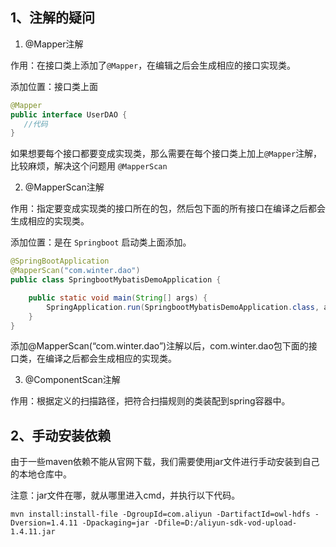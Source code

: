 
## 1、注解的疑问

1. @Mapper注解

作用：在接口类上添加了`@Mapper`，在编辑之后会生成相应的接口实现类。

添加位置：接口类上面

```java
@Mapper
public interface UserDAO {
   //代码
}
```

如果想要每个接口都要变成实现类，那么需要在每个接口类上加上`@Mapper`注解，比较麻烦，解决这个问题用 `@MapperScan`



2. @MapperScan注解

作用：指定要变成实现类的接口所在的包，然后包下面的所有接口在编译之后都会生成相应的实现类。

添加位置：是在 `Springboot` 启动类上面添加。

```java
@SpringBootApplication
@MapperScan("com.winter.dao")
public class SpringbootMybatisDemoApplication {

    public static void main(String[] args) {
        SpringApplication.run(SpringbootMybatisDemoApplication.class, args);
    }
}
```

添加@MapperScan(“com.winter.dao”)注解以后，com.winter.dao包下面的接口类，在编译之后都会生成相应的实现类。


3. @ComponentScan注解

作用：根据定义的扫描路径，把符合扫描规则的类装配到spring容器中。


## 2、手动安装依赖

由于一些maven依赖不能从官网下载，我们需要使用jar文件进行手动安装到自己的本地仓库中。

注意：jar文件在哪，就从哪里进入cmd，并执行以下代码。

`mvn install:install-file -DgroupId=com.aliyun -DartifactId=owl-hdfs -Dversion=1.4.11 -Dpackaging=jar -Dfile=D:/aliyun-sdk-vod-upload-1.4.11.jar`




